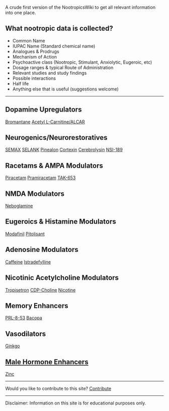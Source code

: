 A crude first version of the NootropicsWiki to get all relevant information into one place.

## What nootropic data is collected?

- Common Name
- IUPAC Name (Standard chemical name)
- Analogues & Prodrugs
- Mechanism of Action
- Psychoactive class (Nootropic, Stimulant, Anxiolytic, Eugeroic, etc)
- Dosage ranges & typical Route of Administration
- Relevant studies and study findings
- Possible interactions
- Half life
- Anything else that is useful (suggestions welcome)

---

## Dopamine Upregulators

[Bromantane](/nootropics-wiki/s/Bromantane)
[Acetyl L-Carnitine/ALCAR](/nootropics-wiki/s/ALCAR)

## Neurogenics/Neurorestoratives

[SEMAX](/nootropics-wiki/s/SEMAX)
[SELANK](/nootropics-wiki/s/SELANK)
[Pinealon](/nootropics-wiki/s/Pinealon)
[Cortexin](/nootropics-wiki/s/Cortexin)
[Cerebrolysin](/nootropics-wiki/s/Cerebrolysin)
[NSI-189](/nootropics-wiki/s/NSI-189)

## Racetams & AMPA Modulators

[Piracetam](/nootropics-wiki/s/Piracetam)
[Pramiracetam](/nootropics-wiki/s/Pramiracetam)
[TAK-653](/nootropics-wiki/s/TAK-653)

## NMDA Modulators

[Neboglamine](/nootropics-wiki/s/Neboglamine)

## Eugeroics & Histamine Modulators

[Modafinil](/nootropics-wiki/s/Modafinil)
[Pitolisant](/nootropics-wiki/s/Pitolisant)

## Adenosine Modulators

[Caffeine](/nootropics-wiki/s/Caffeine)
[Istradefylline](/nootropics-wiki/s/Istradefylline)

## Nicotinic Acetylcholine Modulators

[Tropisetron](/nootropics-wiki/s/Tropisetron)
[CDP-Choline](/nootropics-wiki/s/CDP-Choline)
[Nicotine](/nootropics-wiki/s/Nicotine)

## Memory Enhancers

[PRL-8-53](/nootropics-wiki/s/PRL-8-53)
[Bacopa](/nootropics-wiki/s/Bacopa)

## Vasodilators

[Ginkgo](/nootropics-wiki/s/Ginkgo)

## [Male Hormone Enhancers](/nootropics-wiki/Male-Hormones)

[Zinc](/nootropics-wiki/s/Zinc)

---

Would you like to contribute to this site?
[Contribute](/nootropics-wiki/Contribute)

---

Disclaimer: Information on this site is for educational purposes only.